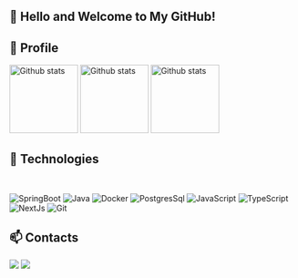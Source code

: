 ## 👋 Hello and Welcome to My GitHub!

## 🪪 Profile
<img
  style="height:120px"
  src="https://github-readme-stats.vercel.app/api/top-langs/?username=TiagoScarpelin&layout=compact&theme=vue-dark"
  alt="Github stats"
/>
<img   
  style="height:120px"
  src="https://github-readme-stats.vercel.app/api?username=TiagoScarpelin&theme=vue-dark&show_icons=true"
  alt="Github stats"
/>
<img
  style="height:120px"
  src="https://github-readme-streak-stats.herokuapp.com/?user=TiagoScarpelin&theme=vue-dark&hide_border=false"
  alt="Github stats"
/>

## 🤖 Technologies

<div style="display: inline_block"><br>
  
  ![SpringBoot](https://img.shields.io/badge/Spring%20Boot-6DB33F?style=for-the-badge&logo=springboot&logoColor=white)
  ![Java](https://img.shields.io/badge/Java-ED8B00?style=for-the-badge&logo=openjdk&logoColor=white)
  ![Docker](https://img.shields.io/badge/docker-257bd6?style=for-the-badge&logo=docker&logoColor=white)
  ![PostgresSql](https://img.shields.io/badge/postgresql-4169e1?style=for-the-badge&logo=postgresql&logoColor=white)
  ![JavaScript](https://img.shields.io/badge/JavaScript-F7DF1E?style=for-the-badge&logo=javascript&logoColor=black)
  ![TypeScript](https://img.shields.io/badge/TypeScript-3178C6?style=for-the-badge&logo=typescript&logoColor=white)
  ![NextJs](https://img.shields.io/badge/next.js-000000?style=for-the-badge&logo=nextdotjs&logoColor=white)
  ![Git](https://img.shields.io/badge/Git-E34F26?style=for-the-badge&logo=git&logoColor=white)
  
</div>

## 📫 Contacts
<div>
  
  <a href = "mailto:tiago.scarpelin02@gmail.com"><img src="https://img.shields.io/badge/-Gmail-%23333?style=for-the-badge&logo=gmail&logoColor=white" target="_blank"></a>
  <a href="https://www.linkedin.com/in/tiagoscarpelin" target="_blank"><img src="https://img.shields.io/badge/-LinkedIn-%230077B5?style=for-the-badge&logo=linkedin&logoColor=white" target="_blank"></a> 
</div>

  <!--
**TiagoScarpelin/TiagoScarpelin** is a ✨ _special_ ✨ repository because its `README.md` (this file) appears on your GitHub profile.

Here are some ideas to get you started:

- 🔭 I’m currently working on ...
- 🌱 I’m currently learning ...
- 👯 I’m looking to collaborate on ...
- 🤔 I’m looking for help with ...
- 💬 Ask me about ...
- 📫 How to reach me: ...
- 😄 Pronouns: ...
- ⚡ Fun fact: ...
-->
       
  
            
  
  
  
          
          
